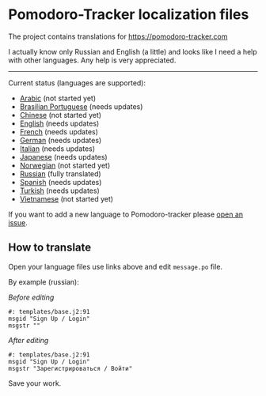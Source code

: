 Pomodoro-Tracker localization files
===================================

The project contains translations for https://pomodoro-tracker.com

I actually know only Russian and English (a little) and looks like I need a
help with other languages. Any help is very appreciated.

-----

Current status (languages are supported):

* [Arabic](https://github.com/klen/pomodoro-tracker-locales/tree/master/ar/LC_MESSAGES) (not started yet)
* [Brasilian Portuguese](https://github.com/klen/pomodoro-tracker-locales/tree/master/pt_br/LC_MESSAGES) (needs updates)
* [Chinese](https://github.com/klen/pomodoro-tracker-locales/tree/master/zh/LC_MESSAGES) (not started yet)
* [English](https://github.com/klen/pomodoro-tracker-locales/tree/master/en/LC_MESSAGES) (needs updates)
* [French](https://github.com/klen/pomodoro-tracker-locales/tree/master/fr/LC_MESSAGES) (needs updates)
* [German](https://github.com/klen/pomodoro-tracker-locales/tree/master/de/LC_MESSAGES) (needs updates)
* [Italian](https://github.com/klen/pomodoro-tracker-locales/tree/master/it/LC_MESSAGES) (needs updates)
* [Japanese](https://github.com/klen/pomodoro-tracker-locales/tree/master/ja/LC_MESSAGES) (needs updates)
* [Norwegian](https://github.com/klen/pomodoro-tracker-locales/tree/master/no/LC_MESSAGES) (not started yet)
* [Russian](https://github.com/klen/pomodoro-tracker-locales/tree/master/ru/LC_MESSAGES) (fully translated)
* [Spanish](https://github.com/klen/pomodoro-tracker-locales/tree/master/es/LC_MESSAGES) (needs updates)
* [Turkish](https://github.com/klen/pomodoro-tracker-locales/tree/master/tr/LC_MESSAGES) (needs updates)
* [Vietnamese](https://github.com/klen/pomodoro-tracker-locales/tree/master/vi/LC_MESSAGES) (not started yet)

If you want to add a new language to Pomodoro-tracker please [open an
issue](https://github.com/klen/pomodoro-tracker-locales/issues/new). 


How to translate
----------------

Open your language files use links above and edit `message.po` file.

By example (russian):

*Before editing*

    #: templates/base.j2:91
    msgid "Sign Up / Login"
    msgstr ""

*After editing*

    #: templates/base.j2:91
    msgid "Sign Up / Login"
    msgstr "Зарегистрироваться / Войти"

Save your work.
